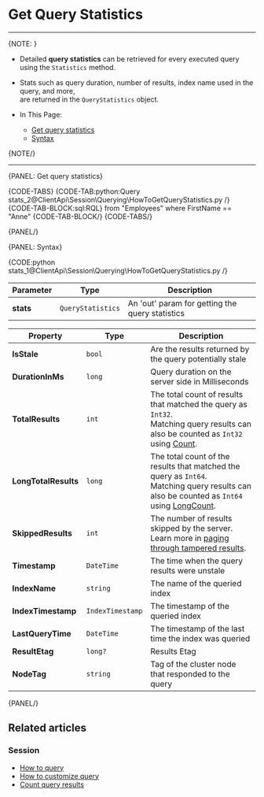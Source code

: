 # Get Query Statistics

---

{NOTE: }

* Detailed __query statistics__ can be retrieved for every executed query using the `Statistics` method.  
  
* Stats such as query duration, number of results, index name used in the query, and more,  
  are returned in the `QueryStatistics` object.

* In This Page:  
   * [Get query statistics](../../../client-api/session/querying/how-to-get-query-statistics#get-query-statistics)  
   * [Syntax](../../../client-api/session/querying/how-to-get-query-statistics#syntax)  

{NOTE/}

---

{PANEL: Get query statistics}

{CODE-TABS}
{CODE-TAB:python:Query stats_2@ClientApi\Session\Querying\HowToGetQueryStatistics.py /}
{CODE-TAB-BLOCK:sql:RQL}
from "Employees" where FirstName == "Anne"
{CODE-TAB-BLOCK/}
{CODE-TABS/}

{PANEL/}

{PANEL: Syntax}

{CODE:python stats_1@ClientApi\Session\Querying\HowToGetQueryStatistics.py /}

| Parameter | Type              | Description                                     |
|-----------|-------------------|-------------------------------------------------|
| __stats__ | `QueryStatistics` | An 'out' param for getting the query statistics |

| Property             | Type             | Description                                                                                                                                                                                                              |
|----------------------|------------------|--------------------------------------------------------------------------------------------------------------------------------------------------------------------------------------------------------------------------|
| __IsStale__          | `bool`           | Are the results returned by the query potentially stale                                                                                                                                                                  |
| __DurationInMs__     | `long`           | Query duration on the server side in Milliseconds                                                                                                                                                                        |
| __TotalResults__     | `int`            | The total count of results that matched the query as `Int32`.<br>Matching query results can also be counted as `Int32` using [Count](../../../client-api/session/querying/how-to-count-query-results#count).             |
| __LongTotalResults__ | `long`           | The total count of the results that matched the query as `Int64`.<br>Matching query results can also be counted as `Int64` using [LongCount](../../../client-api/session/querying/how-to-count-query-results#longcount). |
| __SkippedResults__   | `int`            | The number of results skipped by the server.<br>Learn more in [paging through tampered results](../../../indexes/querying/paging#paging-through-tampered-results).                                                       |
| __Timestamp__        | `DateTime`       | The time when the query results were unstale                                                                                                                                                                             |
| __IndexName__        | `string`         | The name of the queried index                                                                                                                                                                                            |
| __IndexTimestamp__   | `IndexTimestamp` | The timestamp of the queried index                                                                                                                                                                                       |
| __LastQueryTime__    | `DateTime`       | The timestamp of the last time the index was queried                                                                                                                                                                     |
| __ResultEtag__       | `long?`          | Results Etag                                                                                                                                                                                                             |
| __NodeTag__          | `string`         | Tag of the cluster node that responded to the query                                                                                                                                                                      |

{PANEL/}

## Related articles

### Session

- [How to query](../../../client-api/session/querying/how-to-query)
- [How to customize query](../../../client-api/session/querying/how-to-customize-query)
- [Count query results](../../../client-api/session/querying/how-to-count-query-results)
